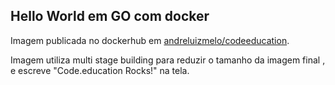 ## Hello World em GO com docker

Imagem publicada no dockerhub em [andreluizmelo/codeeducation](https://hub.docker.com/repository/docker/andreluizmelo/codeeducation).

Imagem utiliza multi stage building para reduzir o tamanho da imagem final , e escreve "Code.education Rocks!" na tela.